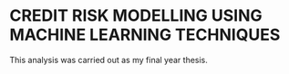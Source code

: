 # CREDIT RISK MODELLING USING MACHINE LEARNING TECHNIQUES
This analysis was carried out as my final year thesis.
